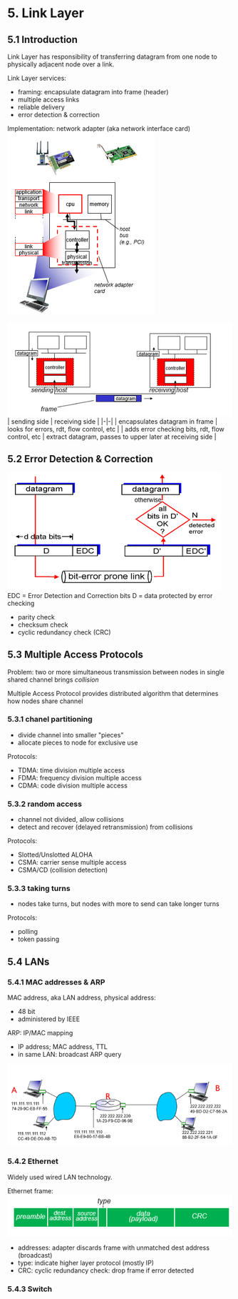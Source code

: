 # 5. Link Layer

## 5.1 Introduction

Link Layer has responsibility of transferring datagram from one node to physically adjacent node over a link.

Link Layer services:
- framing: encapsulate datagram into frame (header)
- multiple access links
- reliable delivery
- error detection & correction

Implementation: network adapter (aka network interface card)
![link-layer-implementation](./images/link-layer-implementation.PNG)

![adapter-communication](./images/adapter-communication.PNG)
| sending side | receiving side |
|-|-|
| encapsulates datagram in frame | looks for errors, rdt, flow control, etc |
| adds error checking bits, rdt, flow control, etc | extract datagram, passes to upper later at receiving side | 

## 5.2 Error Detection & Correction

![error-detection-correction](./images/error-detection-correction.PNG)
EDC = Error Detection and Correction bits
D = data protected by error checking

- parity check
- checksum check
- cyclic redundancy check (CRC)

## 5.3 Multiple Access Protocols
Problem: two or more simultaneous transmission between nodes in single shared channel brings *collision*

Multiple Access Protocol provides distributed algorithm that determines how nodes share channel

### 5.3.1 chanel partitioning
- divide channel into smaller "pieces"
- allocate pieces to node for exclusive use

Protocols:
- TDMA: time division multiple access
- FDMA: frequency division multiple access
- CDMA: code division multiple access

### 5.3.2 random access
- channel not divided, allow collisions
- detect and recover (delayed retransmission) from collisions

Protocols:
- Slotted/Unslotted ALOHA
- CSMA: carrier sense multiple access
- CSMA/CD (collision detection)

### 5.3.3 taking turns
- nodes take turns, but nodes with more to send can take longer turns

Protocols:
- polling
- token passing

## 5.4 LANs

### 5.4.1 MAC addresses & ARP
MAC address, aka LAN address, physical address:
- 48 bit
- administered by IEEE

ARP: IP/MAC mapping
- IP address; MAC address, TTL
- in same LAN: broadcast ARP query

![mac-and-arp](./images/mac-and-arp.PNG)


### 5.4.2 Ethernet
Widely used wired LAN technology.

Ethernet frame:
![ethernet-frame](./images/ethernet-frame.PNG)
- addresses: adapter discards frame with unmatched dest address (broadcast)
- type: indicate higher layer protocol (mostly IP)
- CRC: cyclic redundancy check: drop frame if error detected

### 5.4.3 Switch